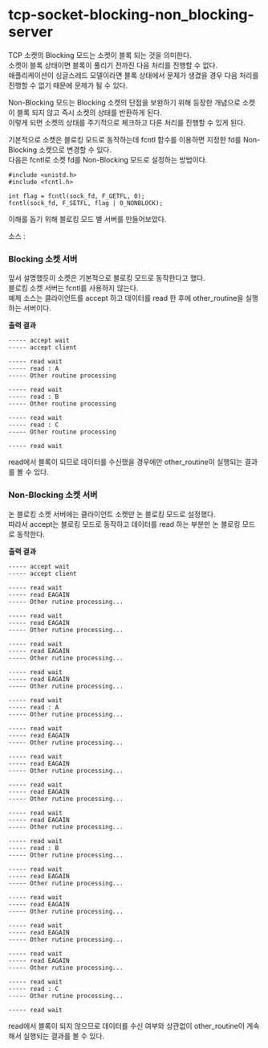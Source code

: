 # tcp-socket-blocking-non_blocking-server

TCP 소켓의 Blocking 모드는 소켓이 블록 되는 것을 의미한다.  
소켓이 블록 상태이면 블록이 풀리기 전까진 다음 처리를 진행할 수 없다.  
애플리케이션이 싱글스레드 모델이라면 블록 상태에서 문제가 생겼을 경우 다음 처리를 진행할 수 없기 때문에 문제가 될 수 있다.

Non-Blocking 모드는 Blocking 소켓의 단점을 보완하기 위해 등장한 개념으로 소켓이 블록 되지 않고 즉시 소켓의 상태를 반환하게 된다.  
이렇게 되면 소켓의 상태를 주기적으로 체크하고 다른 처리를 진행할 수 있게 된다.

기본적으로 소켓은 블로킹 모드로 동작하는데 fcntl 함수를 이용하면 지정한 fd를 Non-Blocking 소켓으로 변경할 수 있다.  
다음은 fcntl로 소켓 fd를 Non-Blocking 모드로 설정하는 방법이다.

```
#include <unistd.h>
#include <fcntl.h>

int flag = fcntl(sock_fd, F_GETFL, 0);
fcntl(sock_fd, F_SETFL, flag | O_NONBLOCK);
```

이해를 돕기 위해 블로킹 모드 별 서버를 만들어보았다.

소스 :

### Blocking 소켓 서버

앞서 설명했듯이 소켓은 기본적으로 블로킹 모드로 동작한다고 했다.  
블로킹 소켓 서버는 fcntl를 사용하지 않는다.  
예제 소스는 클라이언트를 accept 하고 데이터를 read 한 후에 other\_routine을 실행하는 서버이다.

**출력 결과**

```
----- accept wait
----- accept client

----- read wait
----- read : A
----- Other routine processing

----- read wait
----- read : B
----- Other routine processing

----- read wait
----- read : C
----- Other routine processing

----- read wait
```

read에서 블록이 되므로 데이터를 수신했을 경우에만 other\_routine이 실행되는 결과를 볼 수 있다.

### Non-Blocking 소켓 서버

논 블로킹 소켓 서버에는 클라이언트 소켓만 논 블로킹 모드로 설정했다.  
따라서 accept는 블로킹 모드로 동작하고 데이터를 read 하는 부분만 논 블로킹 모드로 동작한다.

**출력 결과**

```
----- accept wait
----- accept client

----- read wait
----- read EAGAIN
----- Other rutine processing...

----- read wait
----- read EAGAIN
----- Other rutine processing...

----- read wait
----- read EAGAIN
----- Other rutine processing...

----- read wait
----- read EAGAIN
----- Other rutine processing...

----- read wait
----- read : A
----- Other rutine processing...

----- read wait
----- read EAGAIN
----- Other rutine processing...

----- read wait
----- read EAGAIN
----- Other rutine processing...

----- read wait
----- read EAGAIN
----- Other rutine processing...

----- read wait
----- read EAGAIN
----- Other rutine processing...

----- read wait
----- read : B
----- Other rutine processing...

----- read wait
----- read EAGAIN
----- Other rutine processing...

----- read wait
----- read EAGAIN
----- Other rutine processing...

----- read wait
----- read EAGAIN
----- Other rutine processing...

----- read wait
----- read EAGAIN
----- Other rutine processing...

----- read wait
----- read : C
----- Other rutine processing...

----- read wait
```

read에서 블록이 되지 않으므로 데이터를 수신 여부와 상관없이 other\_routine이 계속해서 실행되는 결과를 볼 수 있다.
